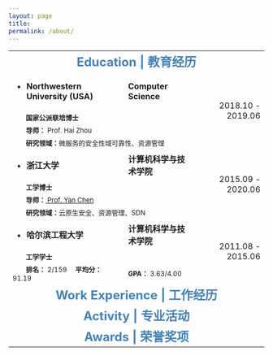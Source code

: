 ```yaml
---
layout: page
title: 
permalink: /about/
---
```



<table>
  <tr>
    <td align="center" colspan="4"><font size=5 color='steelBlue'><strong>Education | 教育经历</strong></font></td>
  </tr>
  
  <tr>
    <td align="left"><ul><li><font size=3><strong>Northwestern University (USA)&emsp;</strong></font></li></ul></td>
    <td align="left" colspan="2"><font size=3><strong>Computer Science&emsp;</strong></font></td>
    <td align="right" rowspan="4"><font size=3>&emsp;2018.10&nbsp;-&nbsp;2019.06</font></td>
  </tr>
  <tr>
    <td align="left" colspan="3"><font size=2>&emsp;&emsp;<strong>国家公派联培博士</strong></font></td>
  </tr>
  <tr>
    <td align="left" colspan="3"><font size=2>&emsp;&emsp;<strong>导师：</strong> Prof. Hai Zhou</font></td>
  </tr>
  <tr>
    <td align="left" colspan="3"><font size=2>&emsp;&emsp;<strong>研究领域：</strong>微服务的安全性域可靠性、资源管理</font></td>
  </tr>
  
  <tr>
    <td align="left"><ul><li><font size=3><strong>浙江大学</strong></font></li></ul></td>
    <td align="left" colspan="2"><font size=3><strong>计算机科学与技术学院</strong></font></td>
    <td align="right" rowspan="4"><font size=3>2015.09&nbsp;-&nbsp;2020.06</font></td>
  </tr>
  <tr>
    <td align="left" colspan="3"><font size=2>&emsp;&emsp;<strong>工学博士</strong></font></td>
  </tr>
  <tr>
    <td align="left" colspan="3"><font size=2>&emsp;&emsp;<strong>导师：</strong><a href="https://users.cs.northwestern.edu/~ychen/"> Prof. Yan Chen</a></font></td>
  </tr>
  <tr>
    <td align="left" colspan="3"><font size=2>&emsp;&emsp;<strong>研究领域：</strong>云原生安全、资源管理、SDN</font></td>
  </tr>
  
  <tr>
    <td align="left"><ul><li><font size=3><strong>哈尔滨工程大学</strong></font></li></ul></td>
    <td align="left" colspan="2"><font size=3><strong>计算机科学与技术学院</strong></font></td>
    <td align="right" rowspan="3"><font size=3>2011.08&nbsp;-&nbsp;2015.06</font></td>
  </tr>
  <tr>
    <td align="left" colspan="3"><font size=2>&emsp;&emsp;<strong>工学学士</strong></font></td>
  </tr>
  <tr>
    <td align="left"><font size=2>&emsp;&emsp;<strong>排名：</strong> 2/159 &emsp;<strong>平均分：</strong> 91.19</font></td>
    <td align="left" colspan="2"><font size=2><strong>GPA：</strong> 3.63/4.00</font></td>
  </tr>
  
  <tr>
    <td align="center" colspan="4"><font size=5 color='steelBlue'><strong>Work Experience | 工作经历</strong></font></td>
  </tr>
  
  <tr>
    <td align="center" colspan="4"><font size=5 color='steelBlue'><strong>Activity | 专业活动</strong></font></td>
  </tr>
  
  <tr>
    <td align="center" colspan="4"><font size=5 color='steelBlue'><strong>Awards | 荣誉奖项</strong></font></td>
  </tr>
</table>
